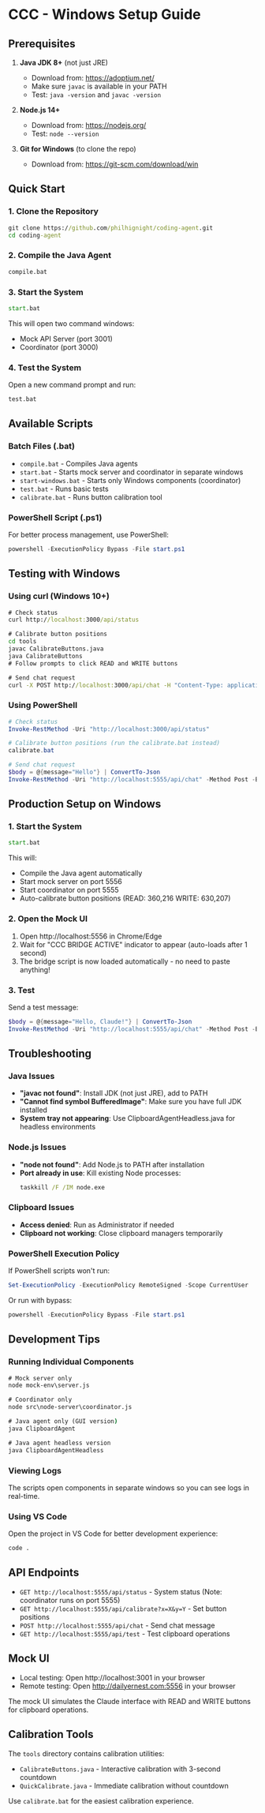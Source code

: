 # CCC - Windows Setup Guide

## Prerequisites

1. **Java JDK 8+** (not just JRE)
   - Download from: https://adoptium.net/
   - Make sure `javac` is available in your PATH
   - Test: `java -version` and `javac -version`

2. **Node.js 14+**
   - Download from: https://nodejs.org/
   - Test: `node --version`

3. **Git for Windows** (to clone the repo)
   - Download from: https://git-scm.com/download/win

## Quick Start

### 1. Clone the Repository
```cmd
git clone https://github.com/philhignight/coding-agent.git
cd coding-agent
```

### 2. Compile the Java Agent
```cmd
compile.bat
```

### 3. Start the System
```cmd
start.bat
```
This will open two command windows:
- Mock API Server (port 3001)
- Coordinator (port 3000)

### 4. Test the System
Open a new command prompt and run:
```cmd
test.bat
```

## Available Scripts

### Batch Files (.bat)
- `compile.bat` - Compiles Java agents
- `start.bat` - Starts mock server and coordinator in separate windows
- `start-windows.bat` - Starts only Windows components (coordinator)
- `test.bat` - Runs basic tests
- `calibrate.bat` - Runs button calibration tool

### PowerShell Script (.ps1)
For better process management, use PowerShell:
```powershell
powershell -ExecutionPolicy Bypass -File start.ps1
```

## Testing with Windows

### Using curl (Windows 10+)
```cmd
# Check status
curl http://localhost:3000/api/status

# Calibrate button positions
cd tools
javac CalibrateButtons.java
java CalibrateButtons
# Follow prompts to click READ and WRITE buttons

# Send chat request
curl -X POST http://localhost:3000/api/chat -H "Content-Type: application/json" -d "{\"message\":\"Hello\"}"
```

### Using PowerShell
```powershell
# Check status
Invoke-RestMethod -Uri "http://localhost:3000/api/status"

# Calibrate button positions (run the calibrate.bat instead)
calibrate.bat

# Send chat request
$body = @{message="Hello"} | ConvertTo-Json
Invoke-RestMethod -Uri "http://localhost:5555/api/chat" -Method Post -Body $body -ContentType "application/json"
```

## Production Setup on Windows

### 1. Start the System
```cmd
start.bat
```
This will:
- Compile the Java agent automatically
- Start mock server on port 5556
- Start coordinator on port 5555
- Auto-calibrate button positions (READ: 360,216 WRITE: 630,207)

### 2. Open the Mock UI
1. Open http://localhost:5556 in Chrome/Edge
2. Wait for "CCC BRIDGE ACTIVE" indicator to appear (auto-loads after 1 second)
3. The bridge script is now loaded automatically - no need to paste anything!

### 3. Test
Send a test message:
```powershell
$body = @{message="Hello, Claude!"} | ConvertTo-Json
Invoke-RestMethod -Uri "http://localhost:5555/api/chat" -Method Post -Body $body -ContentType "application/json"
```

## Troubleshooting

### Java Issues
- **"javac not found"**: Install JDK (not just JRE), add to PATH
- **"Cannot find symbol BufferedImage"**: Make sure you have full JDK installed
- **System tray not appearing**: Use ClipboardAgentHeadless.java for headless environments

### Node.js Issues
- **"node not found"**: Add Node.js to PATH after installation
- **Port already in use**: Kill existing Node processes:
  ```cmd
  taskkill /F /IM node.exe
  ```

### Clipboard Issues
- **Access denied**: Run as Administrator if needed
- **Clipboard not working**: Close clipboard managers temporarily

### PowerShell Execution Policy
If PowerShell scripts won't run:
```powershell
Set-ExecutionPolicy -ExecutionPolicy RemoteSigned -Scope CurrentUser
```
Or run with bypass:
```powershell
powershell -ExecutionPolicy Bypass -File start.ps1
```

## Development Tips

### Running Individual Components
```cmd
# Mock server only
node mock-env\server.js

# Coordinator only
node src\node-server\coordinator.js

# Java agent only (GUI version)
java ClipboardAgent

# Java agent headless version
java ClipboardAgentHeadless
```

### Viewing Logs
The scripts open components in separate windows so you can see logs in real-time.

### Using VS Code
Open the project in VS Code for better development experience:
```cmd
code .
```

## API Endpoints

- `GET http://localhost:5555/api/status` - System status (Note: coordinator runs on port 5555)
- `GET http://localhost:5555/api/calibrate?x=X&y=Y` - Set button positions
- `POST http://localhost:5555/api/chat` - Send chat message
- `GET http://localhost:5555/api/test` - Test clipboard operations

## Mock UI

- Local testing: Open http://localhost:3001 in your browser
- Remote testing: Open http://dailyernest.com:5556 in your browser

The mock UI simulates the Claude interface with READ and WRITE buttons for clipboard operations.

## Calibration Tools

The `tools` directory contains calibration utilities:
- `CalibrateButtons.java` - Interactive calibration with 3-second countdown
- `QuickCalibrate.java` - Immediate calibration without countdown

Use `calibrate.bat` for the easiest calibration experience.